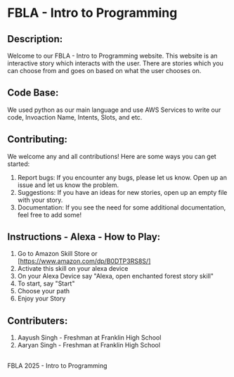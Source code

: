 # FBLA - Intro to Programming

## Description:
Welcome to our FBLA - Intro to Programming website. This website is an interactive story which interacts with the user. There are stories which you can choose from and goes on based on what the user chooses on.

## Code Base:
We used python as our main language and use AWS Services to write our code, Invoaction Name, Intents, Slots, and etc.

## Contributing:
We welcome any and all contributions! Here are some ways you can get started:
1. Report bugs: If you encounter any bugs, please let us know. Open up an issue and let us know the problem.
2. Suggestions: If you have an ideas for new stories, open up an empty file with your story.
3. Documentation: If you see the need for some additional documentation, feel free to add some!

## Instructions -  Alexa - How to Play:
1. Go to Amazon Skill Store or [https://www.amazon.com/dp/B0DTP3RS8S/]
2. Activate this skill on your alexa device
3. On your Alexa Device say "Alexa, open enchanted forest story skill"
4. To start, say "Start"
5. Choose your path 
6. Enjoy your Story

## Contributers:
1. Aayush Singh - Freshman at Franklin High School
2. Aaryan Singh - Freshman at Franklin High School

##

FBLA 2025 - Intro to Programming
